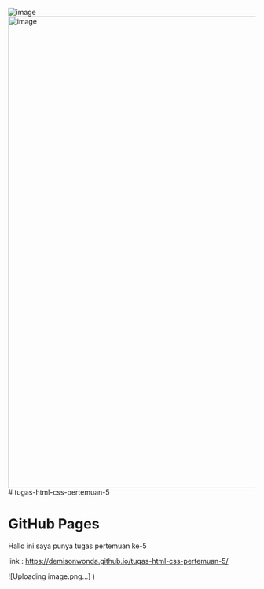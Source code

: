 ![image](https://github.com/DemisonWonda/tugas-html-css-pertemuan-5/assets/127729668/9f52201a-96dd-4a75-b32b-5a6867aa373b)<img width="960" alt="image" src="https://github.com/DemisonWonda/tugas-html-css-pertemuan-5/assets/127729668/8e7443e2-dda3-4908-bb59-98c033654fcd"># tugas-html-css-pertemuan-5

# GitHub Pages
Hallo ini saya punya tugas pertemuan ke-5

link :
https://demisonwonda.github.io/tugas-html-css-pertemuan-5/

![Uploading image.png…]
)




